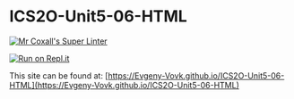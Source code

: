 # ICS2O-Unit5-06-HTML

[![Mr Coxall's Super Linter](https://github.com/Evgeny-Vovk/ICS2O-Unit5-06-HTML/workflows/Mr%20Coxall's%20Super%20Linter/badge.svg)](https://github.com/Evgeny-Vovk/ICS2O-Unit5-06-HTML/actions)

[![Run on Repl.it](https://repl.it/badge/github/Evgeny-Vovk/ICS2O-Unit5-06-HTML)](https://repl.it/github/Evgeny-Vovk/ICS2O-Unit5-06-HTML)

This site can be found at: [https://Evgeny-Vovk.github.io/ICS2O-Unit5-06-HTML](https://Evgeny-Vovk.github.io/ICS2O-Unit5-06-HTML)
